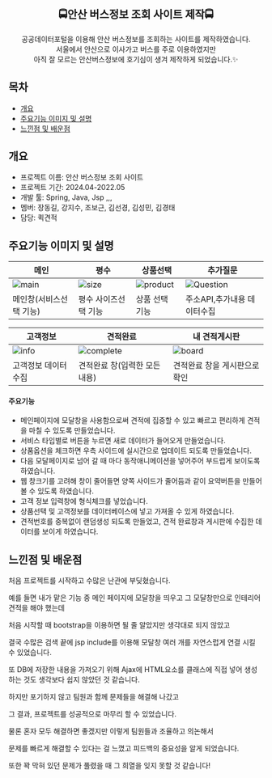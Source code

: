 <div align="center">
<h2>🚍안산 버스정보 조회 사이트 제작🚍</h2>
공공데이터포털을 이용해 안산 버스정보를 조회하는 사이트를 제작하였습니다.<BR> 서울에서 안산으로 이사가고 버스를 주로 이용하였지만 <br>아직 잘 모르는 안산버스정보에 호기심이 생겨 제작하게 되었습니다.✨

</div>

## 목차
  - [개요](#개요) 
  - [주요기능 이미지 및 설명](#주요기능-이미지-및-설명)
  - [느낀점 및 배운점](#느낀점-및-배운점)


## 개요
- 프로젝트 이름: 안산 버스정보 조회 사이트
- 프로젝트 기간: 2024.04-2022.05
- 개발 툴: Spring, Java, Jsp ,,,
- 멤버: 장동길, 강지수, 조보근, 김선경, 김성민, 김경태
- 담당: 퀵견적

## 주요기능 이미지 및 설명
|메인|평수|상품선택|추가질문|
|---|---|---|---|
|![main](https://github.com/JDMoai/interiorbara/assets/158019215/599d5e68-92ec-44a2-abf2-137286db7b39)|![size](https://github.com/JDMoai/interiorbara/assets/158019215/8cb929dc-c342-4435-a849-6ab018978f51)|![product](https://github.com/JDMoai/interiorbara/assets/158019215/e889d285-7a12-4e20-b9ff-92f69dd63fd1)|![Question](https://github.com/JDMoai/interiorbara/assets/158019215/9c22a460-6498-4013-aa48-6779f83d065b)|
|메인창(서비스선택 기능)|평수 사이즈선택 기능|상품 선택 기능|주소API,추가내용 데이터수집|

|고객정보|견적완료|내 견적게시판|
|---|---|---|
|![info](https://github.com/JDMoai/interiorbara/assets/158019215/b7be0977-2cb1-4a36-b2a9-71c0ca6e0edb)|![complete](https://github.com/JDMoai/interiorbara/assets/158019215/699d91e4-93de-4d69-84c3-dc84abfce94b)|![board](https://github.com/JDMoai/interiorbara/assets/158019215/6ebeb6bb-e54a-4d54-8602-3705f5216388)|
|고객정보 데이터수집|견적완료 창(입력한 모든내용)|견적완료 창을 게시판으로 확인|

<h4>주요기능</h4>

- 메인페이지에 모달창을 사용함으로써 견적에 집중할 수 있고 빠르고 편리하게 견적을 마칠 수 있도록 만들었습니다.
- 서비스 타입별로 버튼을 누르면 새로 데이터가 들어오게 만들었습니다.
- 상품옵션을 체크하면 우측 사이드에 실시간으로 업데이트 되도록 만들었습니다.
- 다음 모달페이지로 넘어 갈 때 마다 동작애니메이션을 넣어주어 부드럽게 보이도록 하였습니다.
- 웹 창크기를 고려해 창이 줄어들면 양쪽 사이드가 줄어듬과 같이 요약버튼을 만들어 볼 수 있도록 하였습니다.
- 고객 정보 입력창에 형식체크를 넣었습니다.
- 상품선택 및 고객정보를 데이터베이스에 넣고 가져올 수 있게 하였습니다.
- 견적번호를 중복없이 랜덤생성 되도록 만들었고, 견적 완료창과 게시판에 수집한 데이터를 보이게 하였습니다.

## 느낀점 및 배운점
처음 프로젝트를 시작하고 수많은 난관에 부딪혔습니다.<br>

예를 들면 내가 맡은 기능 중 메인 페이지에 모달창을 띄우고 그 모달창만으로 인테리어 견적을 해야 했는데 <br>

처음 시작할 때 bootstrap을 이용하면 될 줄 알았지만 생각대로 되지 않았고 <br>

결국 수많은 검색 끝에 jsp include를 이용해 모달창 여러 개를 자연스럽게 연결 시킬 수 있었습니다. <br>

또 DB에 저장한 내용을 가져오기 위해 Ajax에 HTML요소를 클래스에 직접 넣어 생성하는 것도 생각보다 쉽지 않았던 것 같습니다.<br>

하지만 포기하지 않고 팀원과 함께 문제들을 해결해 나갔고 <br>

그 결과, 프로젝트를 성공적으로 마무리 할 수 있었습니다.<br>

물론 혼자 모두 해결하면 좋겠지만 이렇게 팀원들과 조율하고 의논해서<br>

문제를 빠르게 해결할 수 있다는 걸 느꼈고 피드백의 중요성을 알게 되었습니다.<br>

또한 꽉 막혀 있던 문제가 풀렸을 때 그 희열을 잊지 못할 것 같습니다!


